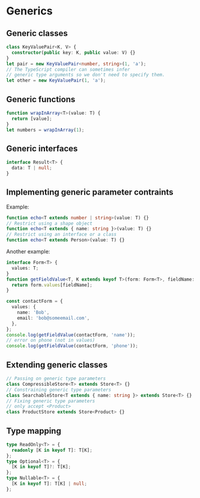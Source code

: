# Generics

## Generic classes

```ts
class KeyValuePair<K, V> {
  constructor(public key: K, public value: V) {}
}
let pair = new KeyValuePair<number, string>(1, 'a');
// The TypeScript compiler can sometimes infer
// generic type arguments so we don't need to specify them.
let other = new KeyValuePair(1, 'a');
```

## Generic functions

```ts
function wrapInArray<T>(value: T) {
  return [value];
}
let numbers = wrapInArray(1);
```

## Generic interfaces

```ts
interface Result<T> {
  data: T | null;
}
```

## Implementing generic parameter contraints

Example:

```ts
function echo<T extends number | string>(value: T) {}
// Restrict using a shape object
function echo<T extends { name: string }>(value: T) {}
// Restrict using an interface or a class
function echo<T extends Person>(value: T) {}
```

Another example:

```ts
interface Form<T> {
  values: T;
}
function getFieldValue<T, K extends keyof T>(form: Form<T>, fieldName: K) {
  return form.values[fieldName];
}

const contactForm = {
  values: {
    name: 'Bob',
    email: 'bob@someemail.com',
  },
};
console.log(getFieldValue(contactForm, 'name'));
// error on phone (not in values)
console.log(getFieldValue(contactForm, 'phone'));
```

## Extending generic classes

```ts
// Passing on generic type parameters
class CompressibleStore<T> extends Store<T> {}
// Constraining generic type parameters
class SearchableStore<T extends { name: string }> extends Store<T> {}
// Fixing generic type parameters
// only accept <Product>
class ProductStore extends Store<Product> {}
```

## Type mapping

```ts
type ReadOnly<T> = {
  readonly [K in keyof T]: T[K];
};
type Optional<T> = {
  [K in keyof T]?: T[K];
};
type Nullable<T> = {
  [K in keyof T]: T[K] | null;
};
```
